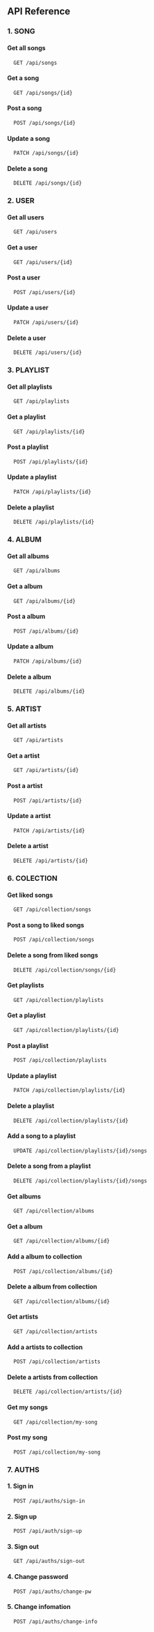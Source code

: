 ## API Reference

### 1. SONG

#### Get all songs

```http
  GET /api/songs
```

#### Get a song

```http
  GET /api/songs/{id}
```

#### Post a song

```http
  POST /api/songs/{id}
```

#### Update a song

```http
  PATCH /api/songs/{id}
```

#### Delete a song

```http
  DELETE /api/songs/{id}
```

### 2. USER

#### Get all users

```http
  GET /api/users
```

#### Get a user

```http
  GET /api/users/{id}
```

#### Post a user

```http
  POST /api/users/{id}
```

#### Update a user

```http
  PATCH /api/users/{id}
```

#### Delete a user

```http
  DELETE /api/users/{id}
```

### 3. PLAYLIST

#### Get all playlists

```http
  GET /api/playlists
```

#### Get a playlist

```http
  GET /api/playlists/{id}
```

#### Post a playlist

```http
  POST /api/playlists/{id}
```

#### Update a playlist

```http
  PATCH /api/playlists/{id}
```

#### Delete a playlist

```http
  DELETE /api/playlists/{id}
```

### 4. ALBUM

#### Get all albums

```http
  GET /api/albums
```

#### Get a album

```http
  GET /api/albums/{id}
```

#### Post a album

```http
  POST /api/albums/{id}
```

#### Update a album

```http
  PATCH /api/albums/{id}
```

#### Delete a album

```http
  DELETE /api/albums/{id}
```

### 5. ARTIST

#### Get all artists

```http
  GET /api/artists
```

#### Get a artist

```http
  GET /api/artists/{id}
```

#### Post a artist

```http
  POST /api/artists/{id}
```

#### Update a artist

```http
  PATCH /api/artists/{id}
```

#### Delete a artist

```http
  DELETE /api/artists/{id}
```

### 6. COLECTION

#### Get liked songs

```http
  GET /api/collection/songs
```

#### Post a song to liked songs

```http
  POST /api/collection/songs
```

#### Delete a song from liked songs

```http
  DELETE /api/collection/songs/{id}
```

#### Get playlists

```http
  GET /api/collection/playlists
```

#### Get a playlist

```http
  GET /api/collection/playlists/{id}
```

#### Post a playlist

```http
  POST /api/collection/playlists
```

#### Update a playlist

```http
  PATCH /api/collection/playlists/{id}
```

#### Delete a playlist

```http
  DELETE /api/collection/playlists/{id}
```

#### Add a song to a playlist

```http
  UPDATE /api/collection/playlists/{id}/songs
```

#### Delete a song from a playlist

```http
  DELETE /api/collection/playlists/{id}/songs
```

#### Get albums

```http
  GET /api/collection/albums
```

#### Get a album

```http
  GET /api/collection/albums/{id}
```

#### Add a album to collection

```http
  POST /api/collection/albums/{id}
```

#### Delete a album from collection

```http
  GET /api/collection/albums/{id}
```

#### Get artists

```http
  GET /api/collection/artists
```

#### Add a artists to collection

```http
  POST /api/collection/artists
```

#### Delete a artists from collection

```http
  DELETE /api/collection/artists/{id}
```

#### Get my songs

```http
  GET /api/collection/my-song
```

#### Post my song

```http
  POST /api/collection/my-song
```

### 7. AUTHS

#### 1. Sign in

```http
  POST /api/auths/sign-in
```

#### 2. Sign up

```http
  POST /api/auth/sign-up
```

#### 3. Sign out

```http
  GET /api/auths/sign-out
```

#### 4. Change password

```http
  POST /api/auths/change-pw
```

#### 5. Change infomation

```http
  POST /api/auths/change-info
```
